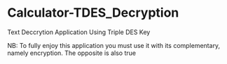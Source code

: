 # Calculator-TDES_Decryption
Text Deccrytion Application Using Triple DES Key

NB: To fully enjoy this application you must use it with its complementary, namely encryption. The opposite is also true
